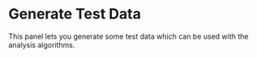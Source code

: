# Generate Test Data

This panel lets you generate some
test data which can be used with the 
analysis algorithms.

